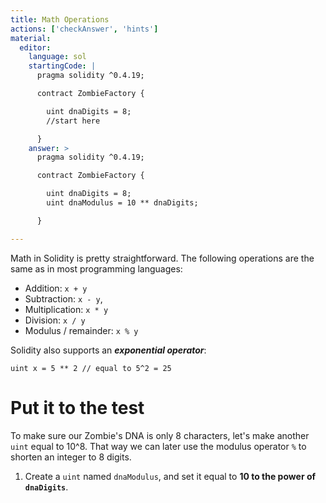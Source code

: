 ```yaml
---
title: Math Operations
actions: ['checkAnswer', 'hints']
material:
  editor:
    language: sol
    startingCode: |
      pragma solidity ^0.4.19;

      contract ZombieFactory {

        uint dnaDigits = 8;
        //start here

      }
    answer: >
      pragma solidity ^0.4.19;

      contract ZombieFactory {

        uint dnaDigits = 8;
        uint dnaModulus = 10 ** dnaDigits;

      }

---
```


Math in Solidity is pretty straightforward. The following operations are the same as in most programming languages:

* Addition: `x + y`
* Subtraction: `x - y`,
* Multiplication: `x * y`
* Division: `x / y`
* Modulus / remainder: `x % y`

Solidity also supports an **_exponential operator_**:

```
uint x = 5 ** 2 // equal to 5^2 = 25
```

# Put it to the test

To make sure our Zombie's DNA is only 8 characters, let's make another `uint` equal to 10^8. That way we can later use the modulus operator `%` to shorten an integer to 8 digits.

1. Create a `uint` named `dnaModulus`, and set it equal to **10 to the power of `dnaDigits`**.
